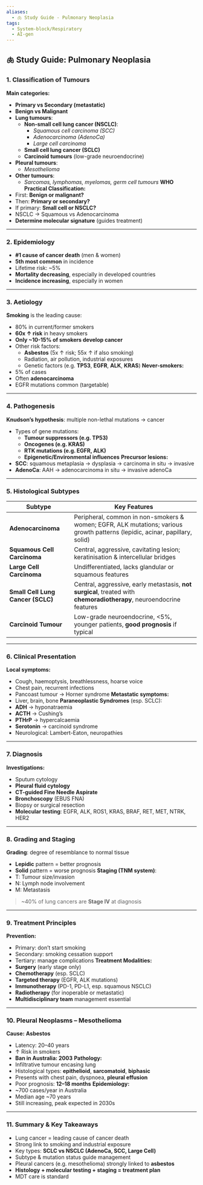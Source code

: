 ```yaml
---
aliases:
  - 🫁 Study Guide - Pulmonary Neoplasia
tags:
  - System-block/Respiratory
  - AI-gen
---
```


## 🫁 Study Guide: Pulmonary Neoplasia
### 1. **Classification of Tumours**
**Main categories:**
- **Primary vs Secondary (metastatic)**
- **Benign vs Malignant**
- **Lung tumours**:
    - **Non-small cell lung cancer (NSCLC)**:
        - _Squamous cell carcinoma (SCC)_
        - _Adenocarcinoma (AdenoCa)_
        - _Large cell carcinoma_
    - **Small cell lung cancer (SCLC)**
    - **Carcinoid tumours** (low-grade neuroendocrine)
- **Pleural tumours**:
    - _Mesothelioma_
- **Other tumours**:
    - _Sarcomas, lymphomas, myelomas, germ cell tumours_
**WHO Practical Classification:**
- First: **Benign or malignant?**
- Then: **Primary or secondary?**
- If primary: **Small cell or NSCLC?**
- NSCLC → Squamous vs Adenocarcinoma
- **Determine molecular signature** (guides treatment)
---
### 2. **Epidemiology**
- **#1 cause of cancer death** (men & women)
- **5th most common** in incidence
- Lifetime risk: ~5%
- **Mortality decreasing**, especially in developed countries
- **Incidence increasing**, especially in women
---
### 3. **Aetiology**
**Smoking** is the leading cause:
- 80% in current/former smokers
- **60x ↑ risk** in heavy smokers
- **Only ~10-15% of smokers develop cancer**
- Other risk factors:
    - **Asbestos** (5x ↑ risk; 55x ↑ if also smoking)
    - Radiation, air pollution, industrial exposures
    - Genetic factors (e.g. **TP53**, **EGFR**, **ALK**, **KRAS**)
**Never-smokers:**
- 5% of cases
- Often **adenocarcinoma**
- EGFR mutations common (targetable)
---
### 4. **Pathogenesis**
**Knudson’s hypothesis**: multiple non-lethal mutations → cancer
- Types of gene mutations:
    - **Tumour suppressors (e.g. TP53)**
    - **Oncogenes (e.g. KRAS)**
    - **RTK mutations (e.g. EGFR, ALK)**
    - **Epigenetic/Environmental influences**
**Precursor lesions:**
- **SCC**: squamous metaplasia → dysplasia → carcinoma in situ → invasive
- **AdenoCa**: AAH → adenocarcinoma in situ → invasive adenoCa
---
### 5. **Histological Subtypes**
|Subtype|Key Features|
|---|---|
|**Adenocarcinoma**|Peripheral, common in non-smokers & women; EGFR, ALK mutations; various growth patterns (lepidic, acinar, papillary, solid)|
|**Squamous Cell Carcinoma**|Central, aggressive, cavitating lesion; keratinisation & intercellular bridges|
|**Large Cell Carcinoma**|Undifferentiated, lacks glandular or squamous features|
|**Small Cell Lung Cancer (SCLC)**|Central, aggressive, early metastasis, **not surgical**, treated with **chemoradiotherapy**, neuroendocrine features|
|**Carcinoid Tumour**|Low-grade neuroendocrine, <5%, younger patients, **good prognosis** if typical|
---
### 6. **Clinical Presentation**
**Local symptoms:**
- Cough, haemoptysis, breathlessness, hoarse voice
- Chest pain, recurrent infections
- Pancoast tumour → Horner syndrome
**Metastatic symptoms:**
- Liver, brain, bone
**Paraneoplastic Syndromes** (esp. SCLC):
- **ADH** → hyponatraemia
- **ACTH** → Cushing’s
- **PTHrP** → hypercalcaemia
- **Serotonin** → carcinoid syndrome
- Neurological: Lambert-Eaton, neuropathies
---
### 7. **Diagnosis**
**Investigations:**
- Sputum cytology
- **Pleural fluid cytology**
- **CT-guided Fine Needle Aspirate**
- **Bronchoscopy** (EBUS FNA)
- Biopsy or surgical resection
- **Molecular testing**: EGFR, ALK, ROS1, KRAS, BRAF, RET, MET, NTRK, HER2
---
### 8. **Grading and Staging**
**Grading**: degree of resemblance to normal tissue
- **Lepidic** pattern = better prognosis
- **Solid** pattern = worse prognosis
**Staging (TNM system)**:
- T: Tumour size/invasion
- N: Lymph node involvement
- M: Metastasis
> ~40% of lung cancers are **Stage IV** at diagnosis
---
### 9. **Treatment Principles**
**Prevention:**
- Primary: don’t start smoking
- Secondary: smoking cessation support
- Tertiary: manage complications
**Treatment Modalities:**
- **Surgery** (early stage only)
- **Chemotherapy** (esp. SCLC)
- **Targeted therapy** (EGFR, ALK mutations)
- **Immunotherapy** (PD-1, PD-L1, esp. squamous NSCLC)
- **Radiotherapy** (for inoperable or metastatic)
- **Multidisciplinary team** management essential
---
### 10. **Pleural Neoplasms – Mesothelioma**
**Cause:** **Asbestos**
- Latency: 20–40 years
- ↑ Risk in smokers
- **Ban in Australia: 2003**
**Pathology:**
- Infiltrative tumour encasing lung
- Histological types: **epithelioid**, **sarcomatoid**, **biphasic**
- Presents with chest pain, dyspnoea, **pleural effusion**
- Poor prognosis: **12–18 months**
**Epidemiology:**
- ~700 cases/year in Australia
- Median age ~70 years
- Still increasing, peak expected in 2030s
---
### 11. **Summary & Key Takeaways**
- Lung cancer = leading cause of cancer death
- Strong link to smoking and industrial exposure
- Key types: **SCLC vs NSCLC (AdenoCa, SCC, Large Cell)**
- Subtype & mutation status guide management
- Pleural cancers (e.g. mesothelioma) strongly linked to **asbestos**
- **Histology + molecular testing + staging = treatment plan**
- MDT care is standard
